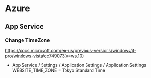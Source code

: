  Azure
=====================

## App Service

### Change TimeZone
 https://docs.microsoft.com/en-us/previous-versions/windows/it-pro/windows-vista/cc749073(v=ws.10)

 - App Service / Settings / Application Settings / Application Settings
   WEBSITE_TIME_ZONE = Tokyo Standard Time
